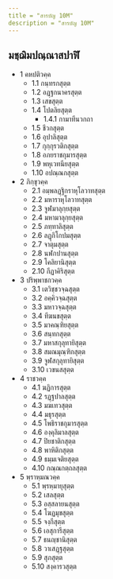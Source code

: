 ```yaml
---
title = "สารบัญ 10M"
description = "สารบัญ 10M"
---
```


## มชฺฌิมปณฺณาสปาฬิ

- 1 คหปติวคฺค
  - 1.1 กนฺทรกสุตฺต
  - 1.2 อฏฺฐกนาครสุตฺต
  - 1.3 เสขสุตฺต
  - 1.4 โปตลิยสุตฺต
    - 1.4.1 กามาทีนวกถา
  - 1.5 ชีวกสุตฺต
  - 1.6 อุปาลิสุตฺต
  - 1.7 กุกฺกุรวติกสุตฺต
  - 1.8 อภยราชกุมารสุตฺต
  - 1.9 พหุเวทนียสุตฺต
  - 1.10 อปณฺณกสุตฺต
- 2 ภิกฺขุวคฺค
  - 2.1 อมฺพลฏฺฐิกราหุโลวาทสุตฺต
  - 2.2 มหาราหุโลวาทสุตฺต
  - 2.3 จูฬมาลุกฺยสุตฺต
  - 2.4 มหามาลุกฺยสุตฺต
  - 2.5 ภทฺทาลิสุตฺต
  - 2.6 ลฏุกิโกปมสุตฺต
  - 2.7 จาตุมสุตฺต
  - 2.8 นฬกปานสุตฺต
  - 2.9 โคลิยานิสุตฺต
  - 2.10 กีฏาคิริสุตฺต
- 3 ปริพฺพาชกวคฺค
  - 3.1 เตวิชฺชวจฺฉสุตฺต
  - 3.2 อคฺคิวจฺฉสุตฺต
  - 3.3 มหาวจฺฉสุตฺต
  - 3.4 ทีฆนขสุตฺต
  - 3.5 มาคณฺฑิยสุตฺต
  - 3.6 สนฺทกสุตฺต
  - 3.7 มหาสกุลุทายิสุตฺต
  - 3.8 สมณมุณฺฑิกสุตฺต
  - 3.9 จูฬสกุลุทายิสุตฺต
  - 3.10 เวขนสสุตฺต
- 4 ราชวคฺค
  - 4.1 ฆฏิการสุตฺต
  - 4.2 รฏฺฐปาลสุตฺต
  - 4.3 มฆเทวสุตฺต
  - 4.4 มธุรสุตฺต
  - 4.5 โพธิราชกุมารสุตฺต
  - 4.6 องฺคุลิมาลสุตฺต
  - 4.7 ปิยชาติกสุตฺต
  - 4.8 พาหิติกสุตฺต
  - 4.9 ธมฺมเจติยสุตฺต
  - 4.10 กณฺณกตฺถลสุตฺต
- 5 พฺราหฺมณวคฺค
  - 5.1 พฺรหฺมายุสุตฺต
  - 5.2 เสลสุตฺต
  - 5.3 อสฺสลายนสุตฺต
  - 5.4 โฆฏมุขสุตฺต
  - 5.5 จงฺกีสุตฺต
  - 5.6 เอสุการีสุตฺต
  - 5.7 ธนญฺชานิสุตฺต
  - 5.8 วาเสฏฺฐสุตฺต
  - 5.9 สุภสุตฺต
  - 5.10 สงฺคารวสุตฺต